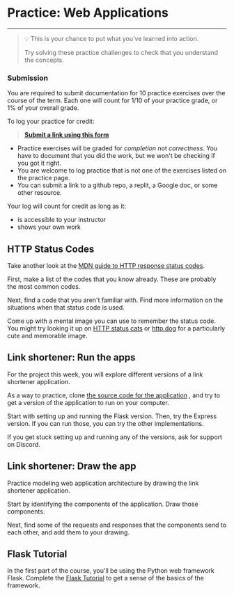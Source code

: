 # Practice: Web Applications

---

> 💡 This is your chance to put what you’ve learned into action.
>
> Try solving these practice challenges to check that you understand the concepts.

### Submission

You are required to submit documentation for 10 practice exercises over the
course of the term. Each one will count for 1/10 of your practice grade, or 1%
of your overall grade.

To log your practice for credit:

> **[Submit a link using this form](https://forms.gle/z8GVWpkbPAtsu4b98)**

* Practice exercises will be graded for _completion_ not _correctness_. You have
to document that you did the work, but we won't be checking if you got it right.
* You are welcome to log practice that is not one of the exercises listed on the 
practice page.
* You can submit a link to a github repo, a replit, a Google doc, or some other 
resource.

Your log will count for credit as long as it:
- is accessible to your instructor
- shows your own work

## HTTP Status Codes

Take another look at the [MDN guide to HTTP response status codes](https://developer.mozilla.org/en-US/docs/Web/HTTP/Status).

First, make a list of the codes that you know already. These are probably the
most common codes.

Next, find a code that you aren't familiar with. Find more information on the 
situations when that status code is used.

Come up with a mental image you can use to remember the status code. You might
try looking it up on [HTTP status cats](https://http.cat/) or
[http.dog](https://http.dog/) for a particularly cute and memorable image.

## Link shortener: Run the apps

For the project this week, you will explore different versions of a link 
shortener application.

As a way to practice, clone [the source code for the application](https://github.com/kiboschool/link-shortener)
, and try to get a version of the application to run on your computer.

Start with setting up and running the Flask version. Then, try the Express
version. If you can run those, you can try the other implementations.

If you get stuck setting up and running any of the versions, ask for support on
Discord.

## Link shortener: Draw the app

Practice modeling web application architecture by drawing the link shortener
application.

Start by identifying the components of the application. Draw those components.

Next, find some of the requests and responses that the components send to each
other, and add them to your drawing.

## Flask Tutorial

In the first part of the course, you'll be using the Python web framework Flask.
Complete the [Flask Tutorial](https://flask.palletsprojects.com/en/2.2.x/tutorial/) 
to get a sense of the basics of the framework.
